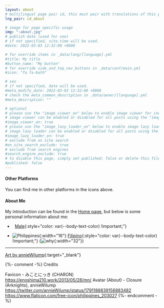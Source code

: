 ```yaml
---
layout: about
# multilingual page pair id, this must pair with translations of this page. (This name must be unique)
lng_pair: id_about

# image for page specific usage
img: ":about.jpg"
# publish date (used for seo)
# if not specified, site.time will be used.
#date: 2022-03-03 12:32:00 +0000

# for override items in _data/lang/[language].yml
#title: My title
#button_name: "My button"
# for override side_and_top_nav_buttons in _data/conf/main.yml
#icon: "fa fa-bath"

# seo
# if not specified, date will be used.
#meta_modify_date: 2022-03-03 12:32:00 +0000
# check the meta_common_description in _data/owner/[language].yml
#meta_description: ""

# optional
# please use the "image_viewer_on" below to enable image viewer for individual pages or posts (_posts/ or [language]/_posts folders).
# image viewer can be enabled or disabled for all posts using the "image_viewer_posts: true" setting in _data/conf/main.yml.
#image_viewer_on: true
# please use the "image_lazy_loader_on" below to enable image lazy loader for individual pages or posts (_posts/ or [language]/_posts folders).
# image lazy loader can be enabled or disabled for all posts using the "image_lazy_loader_posts: true" setting in _data/conf/main.yml.
#image_lazy_loader_on: true
# exclude from on site search
#on_site_search_exclude: true
# exclude from search engines
#search_engine_exclude: true
# to disable this page, simply set published: false or delete this file
#published: false
---
```


#### Other Platforms

You can find me in other platforms in the icons above.

#### About Me

My introduction can be found in the [Home page](/), but below is some personal information about me:

- <i class="fa fa-mars" aria-hidden="true"></i>&nbsp;
[Male](https://en.wikipedia.org/wiki/Male){:style="color: var(--body-text-color) !important;"}

- ![Philippines](:philippines.png){:width="16"}
[Filipino](https://en.wikipedia.org/wiki/Hell){:style="color: var(--body-text-color) !important;"}
(![why](:why.png){:width="32"})

<hr>

[Art by annieWilump](https://twitter.com/annieWilump/status/1791188839156883482){:target="_blank"}

{%- comment -%}
  Credits

  Favicon - みことにっき (CHARON) https://enoshima210.work/2013/05/28/mn/
  Avatar (About) - Closure (Arknights), annieWilump https://twitter.com/annieWilump/status/1791188839156883482
  https://www.flaticon.com/free-icon/philippines_203027
{%- endcomment -%}

